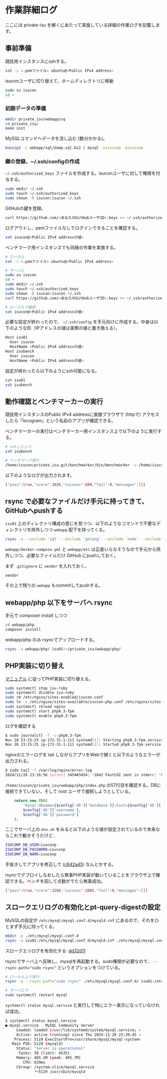 # 作業詳細ログ

ここには private-isu を解くにあたって実施している詳細の作業ログを記載します。

## 事前準備

競技用インスタンスにsshする。

```sh
ssh -i <.pemファイル> ubuntu@<Public IPv4 address>
```

isuconユーザに切り替えて、ホームディレクトリに移動

```sh
sudo su isucon
cd ~
```

### 初期データの準備

```sh
mkdir private_isu/webapp/sq
cd private_isu/
make init
```

MySQLコマンドへデータを流し込む (数分かかる)。

```sh
bunzip2 -c webapp/sql/dump.sql.bz2 | mysql -uisuconp -pisuconp
```

### 鍵の登録、~/.ssh/configの作成

`~/.ssh/authorized_keys` ファイルを作成する。isuconユーザに対して権限を付与する。

```sh
sudo mkdir ~/.ssh
sudo touch ~/.ssh/authorized_keys
sudo chown -R isucon:isucon ~/.ssh
```

GitHubの鍵を登録。

```sh
curl https://github.com/<あなたのGitHubユーザID>.keys >> ~/.ssh/authorized_keys
```

ログアウトし、pemファイルなしでログインできることを確認する。

```sh
ssh isucon@<Public IPv4 addressの値>
```

ベンチマーク用インスタンスでも同様の作業を実施する。

```sh
# ローカル
ssh -i <.pemファイル> ubuntu@<Public IPv4 address>

# サーバ上
sudo su isucon
cd ~
sudo mkdir ~/.ssh
sudo touch ~/.ssh/authorized_keys
sudo chown -R isucon:isucon ~/.ssh
curl https://github.com/<あなたのGitHubユーザID>.keys >> ~/.ssh/authorized_keys

# ローカルで確認
ssh isucon@<Public IPv4 addressの値>
```

必要な設定が終わったので、 `~/.ssh/config` を手元向けに作成する。中身は以下のような形（IPアドレスの値は実際の値と置き換える）。

```sh
Host isu01
  User isucon
  HostName <Public IPv4 addressの値>
Host isubench
  User isucon
  HostName <Public IPv4 addressの値>
```

設定が終わったら以下のようにssh可能になる。

```sh
ssh isu01
ssh isubench
```

## 動作確認とベンチマーカーの実行

競技用インスタンスのPublic IPv4 addressに直接ブラウザで (httpで) アクセスしたら「Iscogram」という名前のアプリが確認できる。

ベンチマーカーの実行はベンチマーカー用インスタンス上で以下のように実行する。

```sh
# sshした上で、
ssh isubench

# ベンチマーク実行
/home/isucon/private_isu.git/benchmarker/bin/benchmarker -u /home/isucon/private_isu.git/benchmarker/userdata -t http://<競技用インスタンスのPrivate IPv4 addresseの値>
```

以下のようなログが出力されます。

```sh
{"pass":true,"score":1026,"success":889,"fail":0,"messages":[]}
```

## rsync で必要なファイルだけ手元に持ってきて、GitHubへpushする

`isu01` 上のディレクトリ構成の感じを見つつ、以下のようなコマンドで不要なディレクトリを除外しつつ `webapp` 配下を持ってくる。

```sh
rsync -a --exclude 'sql' --exclude 'golang' --exclude 'node' --exclude 'ruby' isu01:~/private_isu/webapp ./
```

`webapp/docker-compose.yml` と `webapp/etc` は正直いらなそうなので手元から除外しつつ、必要なファイルだけ GitHub にpushしておく。

まず `.gitignore` に `vendor` を入れておく。

```.gitignore
vendor
```

その上で残りの `webapp` もcommitしてpushする。

## webapp/php 以下をサーバへ rsync

手元で composer install しつつ

```sh
cd webapp/php
composer install
```

webapp/php のみ rsyncでアップロードする。

```sh
rsync -a webapp/php/ isu01:~/private_isu/webapp/php/
```

## PHP実装に切り替え

[マニュアル](https://github.com/catatsuy/private-isu/blob/master/manual.md) に従ってPHP実装に切り替える。

```sh
sudo systemctl stop isu-ruby
sudo systemctl disable isu-ruby
sudo rm /etc/nginx/sites-enabled/isucon.conf
sudo ln -s /etc/nginx/sites-available/isucon-php.conf /etc/nginx/sites-enabled/
sudo systemctl reload nginx
sudo systemctl start php8.3-fpm
sudo systemctl enable php8.3-fpm
```

ログを確認する
```sh
$ sudo journalctl -f -u php8.3-fpm
Nov 28 23:15:25 ip-172-31-1-111 systemd[1]: Starting php8.3-fpm.service - The PHP 8.3 FastCGI Process Manager...
Nov 28 23:15:25 ip-172-31-1-111 systemd[1]: Started php8.3-fpm.service - The PHP 8.3 FastCGI Process Manager.
```

nginxのエラーログを tail しながらアプリをWebで開くと以下のようなエラーが出力される。

```sh
$ sudo tail -f /var/log/nginx/error.log
2024/11/28 23:16:56 [error] 3454#3454: *1042 FastCGI sent in stderr: "PHP message: PHP Fatal error:  Uncaught PDOException: SQLSTATE[HY000] [1698] Access denied for user 'root'@'localhost' in /home/isucon/private_isu/webapp/php/index.php:57
```

`/home/isucon/private_isu/webapp/php/index.php` の57行目を確認する。DBに接続できていない、そして root ユーザで接続しようとしている。

```php
    return new PDO(
        "mysql:dbname={$config['db']['database']};host={$config['db']['host']};port={$config['db']['port']};charset=utf8mb4",
        $config['db']['username'],
        $config['db']['password']
    );
```

ここでサーバ上の `env.sh` をみると以下のような値が設定されているので本来ならこれで動きそうだけど..

```sh
ISUCONP_DB_USER=isuconp
ISUCONP_DB_PASSWORD=isuconp
ISUCONP_DB_NAME=isuconp
```

手抜きしてアプリを修正して ([c642a45](https://github.com/stefafafan/private-isu-php/commit/c642a45ff4fdfa3a8e357c3a14aaefd3487e19c8)) なんとかする。

rsyncでデプロイしなおしたら無事PHP実装が動いていることをブラウザ上で確認できる。ベンチを回して点数がでたら無事成功。

```sh
{"pass":true,"score":3288,"success":3085,"fail":0,"messages":[]}
```

## スロークエリログの有効化とpt-query-digestの設定

MySQLの設定が `/etc/mysql/mysql.conf.d/mysqld.cnf` にあるので、それをひとまず手元に持ってくる。

```sh
mkdir -p ./etc/mysql/mysql.conf.d
rsync -a isu01:/etc/mysql/mysql.conf.d/mysqld.cnf ./etc/mysql/mysql.conf.d
```

スロークエリログを有効化する: [dd32d11](https://github.com/stefafafan/private-isu-php/commit/dd32d11b4e3c6020159f764cfa028a15ebe34a09)

rsyncでサーバ上へ反映し、mysqlを再起動する。sudo権限が必要なので、 `--rsync-path="sudo rsync"` というオプションをつけている。

```sh
# ローカル上で実行
rsync -a --rsync-path="sudo rsync" ./etc/mysql/mysql.conf.d/ isu01:/etc/mysql/mysql.conf.d/

# サーバ上で
sudo systemctl restart mysql
```

`systemctl status mysql.service` と実行して特にエラー表示になっていなければ成功。

```sh
$ systemctl status mysql.service
● mysql.service - MySQL Community Server
     Loaded: loaded (/usr/lib/systemd/system/mysql.service; >
     Active: active (running) since Thu 2024-11-28 23:39:45 >
    Process: 5119 ExecStartPre=/usr/share/mysql/mysql-system>
   Main PID: 5129 (mysqld)
     Status: "Server is operational"
      Tasks: 38 (limit: 4535)
     Memory: 405.2M (peak: 405.7M)
        CPU: 639ms
     CGroup: /system.slice/mysql.service
             └─5129 /usr/sbin/mysqld
```

